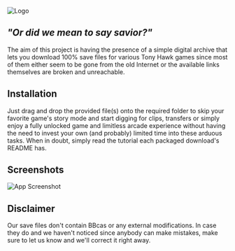 
![Logo](https://cdn.discordapp.com/attachments/648520680140439598/1423851301019717693/Tony_Hawks_Pro_Skater_-_logo-2.png?ex=68e1d05c&is=68e07edc&hm=9562b02af943e00363c44f1c7ffa7efba2717999fefeef1020adaf5d4973804f&)


## *"Or did we mean to say savior?"*

The aim of this project is having the presence of a simple digital archive that lets you download 100% save files for various Tony Hawk games since most of them either seem to be gone from the old Internet or the available links themselves are broken and unreachable. 




## Installation

Just drag and drop the provided file(s) onto the required folder to skip your favorite game's story mode and start digging for clips, transfers or simply enjoy a fully unlocked game and limitless arcade experience without having the need to invest your own (and probably) limited time into these arduous tasks. When in doubt, simply read the tutorial each packaged download's README has.
    
## Screenshots

![App Screenshot](https://cdn.discordapp.com/attachments/648520680140439598/1423857812810764358/saves.png?ex=68e1d66c&is=68e084ec&hm=92e06f9407325c158f49efaaae59f661bd084261d2e879f16b3a131156a834ab&)


## Disclaimer

Our save files don't contain BBcas or any external modifications. In case they do and we haven't noticed since anybody can make mistakes, make sure to let us know and we'll correct it right away. 
